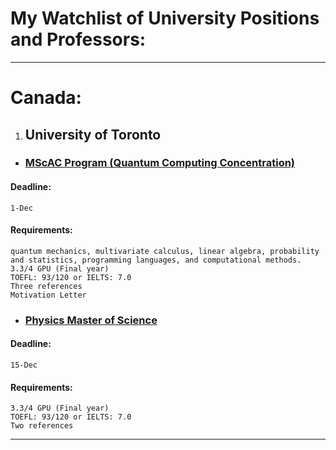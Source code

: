 # My Watchlist of University Positions and Professors:
---
# Canada:

1. ## University of Toronto

* ### [MScAC Program (Quantum Computing Concentration)](https://www.sgs.utoronto.ca/programs/applied-computing/)

#### Deadline:
	1-Dec

#### Requirements:
	
	quantum mechanics, multivariate calculus, linear algebra, probability and statistics, programming languages, and computational methods.
	3.3/4 GPU (Final year)
	TOEFL: 93/120 or IELTS: 7.0
	Three references
	Motivation Letter
		
* ### [Physics Master of Science](https://www.sgs.utoronto.ca/programs/physics/)

#### Deadline:
	15-Dec

#### Requirements:
	
	3.3/4 GPU (Final year)
	TOEFL: 93/120 or IELTS: 7.0
	Two references
		
---

